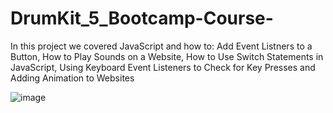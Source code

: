 # DrumKit_5_Bootcamp-Course-
In this project we covered JavaScript and how to:
Add Event Listners to a Button, How to Play Sounds on a Website, How to Use Switch Statements in JavaScript, Using Keyboard Event Listeners to Check for Key Presses
and Adding Animation to Websites

![image](https://user-images.githubusercontent.com/57325260/131873377-2abfd0f7-ef43-4cbb-b329-8c58ef58b19b.png)
